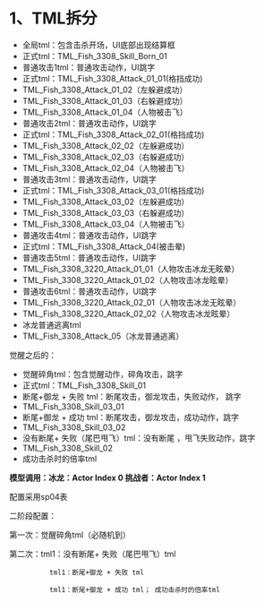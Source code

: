 # 1、TML拆分
+  全局tml：包含击杀开场，UI底部出现结算框
+ 正式tml：TML_Fish_3308_Skill_Born_01
+  普通攻击1tml：普通攻击动作，UI跳字
+ 正式tml：TML_Fish_3308_Attack_01_01(格挡成功)
+ TML_Fish_3308_Attack_01_02（左躲避成功）
+ TML_Fish_3308_Attack_01_03（右躲避成功）
+ TML_Fish_3308_Attack_01_04（人物被击飞）
+  普通攻击2tml：普通攻击动作，UI跳字
+ 正式tml：TML_Fish_3308_Attack_02_01(格挡成功)
+ TML_Fish_3308_Attack_02_02（左躲避成功）
+ TML_Fish_3308_Attack_02_03（右躲避成功）
+ TML_Fish_3308_Attack_02_04（人物被击飞）
+  普通攻击3tml：普通攻击动作，UI跳字
+ 正式tml：TML_Fish_3308_Attack_03_01(格挡成功)
+ TML_Fish_3308_Attack_03_02（左躲避成功）
+ TML_Fish_3308_Attack_03_03（右躲避成功）
+ TML_Fish_3308_Attack_03_04（人物被击飞）
+  普通攻击4tml：普通攻击动作，UI跳字
+ 正式tml：TML_Fish_3308_Attack_04(被击晕)
+ 普通攻击5tml：普通攻击动作，UI跳字
+ TML_Fish_3308_3220_Attack_01_01（人物攻击冰龙无眩晕）
+ TML_Fish_3308_3220_Attack_01_02（人物攻击冰龙眩晕）
+ 普通攻击6tml：普通攻击动作，UI跳字
+ TML_Fish_3308_3220_Attack_02_01（人物攻击冰龙无眩晕）
+ TML_Fish_3308_3220_Attack_02_02（人物攻击冰龙眩晕）
+ 冰龙普通逃离tml
+ TML_Fish_3308_Attack_05（冰龙普通逃离）

 觉醒之后的：

+  觉醒碎角tml：包含觉醒动作，碎角攻击，跳字
+ 正式tml：TML_Fish_3308_Skill_01
+  断尾+御龙 + 失败 tml：断尾攻击，御龙攻击，失败动作， 跳字
+ TML_Fish_3308_Skill_03_01
+  断尾+御龙 + 成功 tml：断尾攻击，御龙攻击，成功动作，跳字
+ TML_Fish_3308_Skill_03_02
+  没有断尾+ 失败（尾巴甩飞）tml：没有断尾 ，甩飞失败动作，跳字
+ TML_Fish_3308_Skill_02
+  成功击杀时的倍率tml

**模型调用：冰龙：Actor Index  0    挑战者：Actor Index  1**

配置采用sp04表

二阶段配置：

第一次：觉醒碎角tml（必随机到）

第二次：tml1：没有断尾+ 失败（尾巴甩飞）tml

              tml1：断尾+御龙 + 失败 tml

              tml1：断尾+御龙 + 成功 tml； 成功击杀时的倍率tml  



